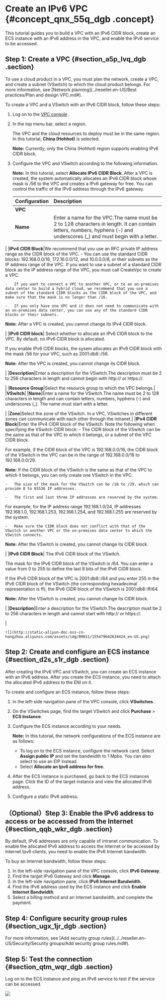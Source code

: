 # Create an IPv6 VPC {#concept_qnx_55q_dgb .concept}

This tutorial guides you to build a VPC with an IPv6 CIDR block, create an ECS instance with an IPv6 address in the VPC, and enable the IPv6 service to be accessed.

## Step 1: Create a VPC {#section_a5p_lvq_dgb .section}

To use a cloud product in a VPC, you must plan the network, create a VPC, and create a subnet \(VSwitch\) to which the cloud product belongs. For more information, see [Network planning](../reseller.en-US/Best practices/Plan and design VPC.md#).

To create a VPC and a VSwitch with an IPv6 CIDR block, follow these steps:

1.  Log on to the [VPC console](https://partners-intl.console.aliyun.com/#/vpc) .
2.  In the top menu bar, select a region.

    The VPC and the cloud resources to deploy must be in the same region. In this tutorial, **China \(Hohhot\)** is selected.

    **Note:** Currently, only the China \(Hohhot\) region supports enabling IPv6 CIDR block.

3.  Configure the VPC and VSwitch according to the following information.

    **Note:** In this tutorial, select **Allocate IPv6 CIDR Block**. After a VPC is created, the system automatically allocates an IPv6 CIDR block whose mask is /56 to the VPC and creates a IPv6 gateway for free. You can control the traffic of the IPv6 address through the IPv6 gateway.

    |Configuration|Description|
    |:------------|:----------|
    |**VPC**|
    |**Name**|Enter a name for the VPC.The name must be 2 to 128 characters in length. It can contain letters, numbers, hyphens \(-\) and underscores \(\_\) and must begin with a letter.

|
    |**IPv4 CIDR Block**|We recommend that you use an RFC private IP address range as the CIDR block of the VPC.    -   You can use the standard CIDR blocks: 192.168.0.0/16, 172.16.0.0/12, and 10.0.0.0/8, or their subnets as the IP address range of the VPC. If you want to use a subnet of a standard CIDR block as the IP address range of the VPC, you must call CreateVpc to create a VPC.

    -   If you want to connect a VPC to another VPC, or to an on-premises data center to build a hybrid cloud, we recommend that you use a subnet of the standard CIDR blocks as the CIDR block of the VPC, and make sure that the mask is no longer than /16.

    -   If you only have one VPC and it does not need to communicate with an on-premises data center, you can use any of the standard CIDR blocks or their subnets.

**Note:** After a VPC is created, you cannot change its IPv4 CIDR block.

|
    |**IPv6 CIDR block**| Select whether to allocate an IPv6 CIDR block to the VPC. By default, no IPv6 CIDR block is allocated.

 If you enable IPv6 CIDR blocks, the sysem allocates an IPv6 CIDR block with the mask /56 for your VPC, such as 2001:db8::/56.

 **Note:** After the VPC is created, you cannot change its CIDR block.

 |
    |**Description**|Enter a description for the VSwitch.The description must be 2 to 256 characters in length and cannot begin with http:// or https://.

|
    |**Resource Group**|Select the resource group to which the VPC belongs.|
    |**VSwitch**|
    |**Name**|Enter a name for the VSwitch.The name must be 2 to 128 characters in length and can contain letters, numbers, hyphens \(-\) and underscores \(\_\). The name must start with a letter.

|
    |**Zone**|Select the zone of the VSwitch. In a VPC, VSwitches in different zones can communicate with each other through the intranet.|
    |**IPv4 CIDR Block**|Enter the IPv4 CIDR block of the VSwitch. Note the following when specifying the VSwitch CIDR block:    -   The CIDR block of the VSwitch can be the same as that of the VPC to which it belongs, or a subnet of the VPC CIDR block.

For example, if the CIDR block of the VPC is 192.168.0.0/16, the CIDR block of the VSwitch in the VPC can be in the range of 192.168.0.0/16 to 192.168.0.0/29.

**Note:** If the CIDR block of the VSwitch is the same as that of the VPC to which it belongs, you can only create one VSwitch in the VPC.

    -   The size of the mask for the VSwitch can be /16 to /29, which can provide 8 to 65536 IP addresses.

    -   The first and last three IP addresses are reserved by the system.

For example, for the IP address range 192.168.1.0/24, IP addresses 192.168.1.0, 192.168.1.253, 192.168.1.254, and 192.168.1.255 are reserved by the system.

    -   Make sure the CIDR block does not conflict with that of the VSwitch in another VPC or the on-premises data center to which the VSwitch connects.

**Note:** After the VSwitch is created, you cannot change its CIDR block.

|
    |**IPv6 CIDR Block**| The IPv6 CIDR block of the VSwitch.

 The mask for the IPv6 CIDR block of the VSwitch is /64. You can enter a value from 0 to 255 to define the last 8 bits of the IPv6 CIDR block.

 If the IPv6 CIDR block of the VPC is 2001:db8::/64 and you enter 255 in the IPv6 CIDR block of the VSwitch \(the corresponding hexadecimal representation is ff\), the IPv6 CIDR block of the VSwitch is 2001:db8::ff/64.

 **Note:** After the VSwitch is created, you cannot change its CIDR block.

 |
    |**Description**|Enter a description for the VSwitch.The description must be 2 to 256 characters in length and cannot start with http:// or https://.

|

    ![](http://static-aliyun-doc.oss-cn-hangzhou.aliyuncs.com/assets/img/80011/155479642634424_en-US.png)


## Step 2: Create and configure an ECS instance {#section_d2s_s1r_dgb .section}

After creating the IPv6 VPC and VSwitch, you can create an ECS instance with an IPv6 address. After you create the ECS instance, you need to attach the allocated IPv6 address to the ENI on it.

To create and configure an ECS instance, follow these steps:

1.  In the left-side navigation pane of the VPC console, click **VSwitches**.
2.  On the VSwitches page, find the target VSwitch and click **Purchase** \> **ECS Instance**.
3.  Configure the ECS instance according to your needs.

    **Note:** In this tutorial, the network configurations of the ECS instance are as follows:

    -   To log on to the ECS instance, configure the network card. Select **Assign public IP** and set the bandwidth to 1 Mpbs. You can also select to use an EIP instead.
    -   Select **Allocate an Ipv6 address for free**.
4.  After the ECS instance is purchased, go back to the ECS instances page. Click the ID of the target instance and view the allocated IPv6 address.
5.  Configure a static IPv6 address.

## （Optional）Step 3: Enable the IPv6 address to access or be accessed from the Internet {#section_qqb_wkr_dgb .section}

By default, IPv6 addresses are only capable of intranet communication. To enable the allocated IPv6 address to access the Internet or be accessed by Internet Ipv6 clients, you need to enable the IPv6 Internet bandwidth.

To buy an Internet bandwidth, follow these steps:

1.  In the left-side navigation pane of the VPC console, click **IPv6 Gateway**.
2.  Find the target IPv6 Gateway and click **Manage**.
3.  In the left-side navigation pane, click **IPv6 Internet Bandwidth**.
4.  Find the IPv6 address used by the ECS instance and click **Enable Internet Bandwidth**.
5.  Select a billing method and an Internet bandwidth, and complete the payment.

## Step 4: Configure security group rules {#section_ugx_1jr_dgb .section}

For more information, see [Add security group rules](../../reseller.en-US/Security/Security groups/Add security group rules.md#).

## Step 5: Test the connection {#section_qtm_wqr_dgb .section}

Log on to the ECS instance and ping an IPv6 service to test if the service can be accessed.

![](http://static-aliyun-doc.oss-cn-hangzhou.aliyuncs.com/assets/img/80011/155479642634440_en-US.png)

